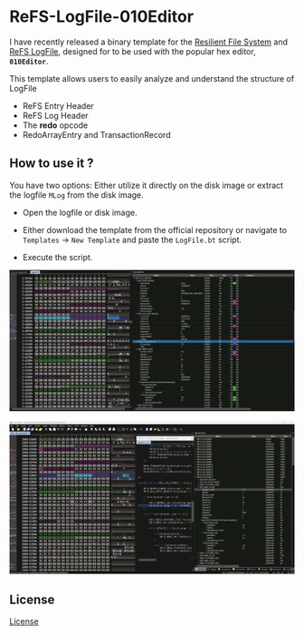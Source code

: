# ReFS-LogFile-010Editor

I have recently released a binary template for the [Resilient File System](https://www.sweetscape.com/010editor/repository/templates/file_info.php?file=ReFS.bt) 
and [ReFS LogFile](https://www.sweetscape.com/010editor/repository/templates/file_info.php?file=LogFile.bt), designed for to be used with the popular hex editor, **`010Editor`**.


 This template allows users to easily analyze and understand the structure of LogFile

- ReFS Entry Header
- ReFS Log Header
- The **redo** opcode
- RedoArrayEntry and TransactionRecord

## How to use it ?

You have two options: Either utilize it directly on the disk image or extract the logfile `MLog` from the disk image.
  
- Open the logfile or disk image.

- Either download the template from the official repository or navigate to `Templates` -> `New Template` and paste the `LogFile.bt` script.

- Execute the script.

![alt text](assests/image-1.png)

![alt text](assests/image.png)


## License 

[License](LICENSE)
